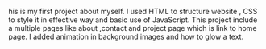 his is my first project about myself. I used HTML to structure website , CSS to style it in effective way and basic use of JavaScript. This project include a multiple pages like about ,contact and project page which is link to home page. I added animation in background images and how to glow a text.
